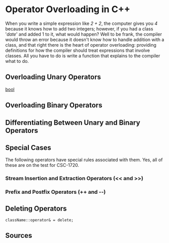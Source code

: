 # Operator Overloading in C++
When you write a simple expression like _2 + 2_, the computer gives you _4_ because it knows how to add two integers; however, if you had a class '_date_' and added 
1 to it, what would happen? Well to be frank, the compiler would throw an error because it doesn't know how to handle addition with a class, and that right there is the heart
of operator overloading: providing definitions for how the compiler should treat expressions that involve classes. All you have to do is write a function that explains to the
compiler what to do.


## Overloading Unary Operators
[bool](https://stackoverflow.com/questions/4600295/what-is-the-meaning-of-operator-bool-const)


## Overloading Binary Operators


## Differentiating Between Unary and Binary Operators


## Special Cases
The following operators have special rules associated with them. Yes, all of these are on the test for CSC-1720.


### Stream Insertion and Extraction Operators (<< and >>)


### Prefix and Postfix Operators (++ and --)


## Deleting Operators
`className::operator& = delete;`


## Sources
